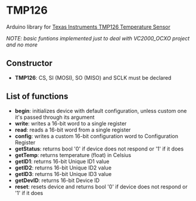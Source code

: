 # TMP126
Arduino library for [Texas Instruments TMP126 Temperature Sensor](https://www.ti.com/lit/gpn/TMP126)

*NOTE: basic funtions implemented just to deal with VC2000_OCXO project and no more*

## Constructor
- **TMP126**: CS, SI (MOSI), SO (MISO) and SCLK must be declared

## List of functions
- **begin**: initializes device with default configuration, unless custom one it's passed through its argument
- **write**: writes a 16-bit word to a single register
- **read**: reads a 16-bit word from a single register
- **config**: writes a custom 16-bit configuration word to Configuration Register
- **getStatus**: returns bool '0' if device does not respond or '1' if it does
- **getTemp**: returns temperature (float) in Celsius
- **getID1**: returns 16-bit Unique ID1 value
- **getID2**: returns 16-bit Unique ID2 value
- **getID3**: returns 16-bit Unique ID3 value
- **getDevID**: returns 16-bit Device ID
- **reset**: resets device and returns bool '0' if device does not respond or '1' if it does
